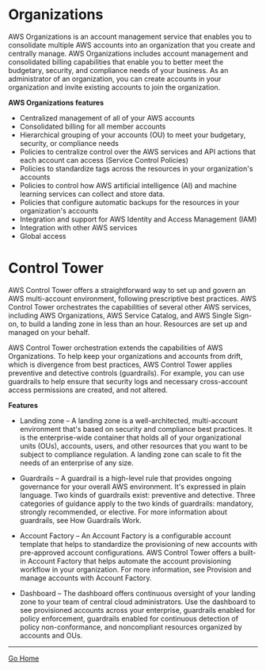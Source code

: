 # Organizations

AWS Organizations is an account management service that enables you to consolidate multiple AWS accounts into an organization that you create and centrally manage. AWS Organizations includes account management and consolidated billing capabilities that enable you to better meet the budgetary, security, and compliance needs of your business. As an administrator of an organization, you can create accounts in your organization and invite existing accounts to join the organization. 

**AWS Organizations features**

- Centralized management of all of your AWS accounts
- Consolidated billing for all member accounts
- Hierarchical grouping of your accounts (OU) to meet your budgetary, security, or compliance needs
- Policies to centralize control over the AWS services and API actions that each account can access (Service Control Policies)
- Policies to standardize tags across the resources in your organization's accounts
- Policies to control how AWS artificial intelligence (AI) and machine learning services can collect and store data.
- Policies that configure automatic backups for the resources in your organization's accounts
- Integration and support for AWS Identity and Access Management (IAM)
- Integration with other AWS services
- Global access

# Control Tower

AWS Control Tower offers a straightforward way to set up and govern an AWS multi-account environment, following prescriptive best practices. AWS Control Tower orchestrates the capabilities of several other AWS services, including AWS Organizations, AWS Service Catalog, and AWS Single Sign-on, to build a landing zone in less than an hour. Resources are set up and managed on your behalf. 

AWS Control Tower orchestration extends the capabilities of AWS Organizations. To help keep your organizations and accounts from drift, which is divergence from best practices, AWS Control Tower applies preventive and detective controls (guardrails). For example, you can use guardrails to help ensure that security logs and necessary cross-account access permissions are created, and not altered.

**Features**


- Landing zone – A landing zone is a well-architected, multi-account environment that's based on security and compliance best practices. It is the enterprise-wide container that holds all of your organizational units (OUs), accounts, users, and other resources that you want to be subject to compliance regulation. A landing zone can scale to fit the needs of an enterprise of any size.

- Guardrails – A guardrail is a high-level rule that provides ongoing governance for your overall AWS environment. It's expressed in plain language. Two kinds of guardrails exist: preventive and detective. Three categories of guidance apply to the two kinds of guardrails: mandatory, strongly recommended, or elective. For more information about guardrails, see How Guardrails Work.

- Account Factory – An Account Factory is a configurable account template that helps to standardize the provisioning of new accounts with pre-approved account configurations. AWS Control Tower offers a built-in Account Factory that helps automate the account provisioning workflow in your organization. For more information, see Provision and manage accounts with Account Factory.

- Dashboard – The dashboard offers continuous oversight of your landing zone to your team of central cloud administrators. Use the dashboard to see provisioned accounts across your enterprise, guardrails enabled for policy enforcement, guardrails enabled for continuous detection of policy non-conformance, and noncompliant resources organized by accounts and OUs.

---------------
[Go Home](../README.md)